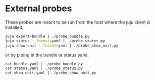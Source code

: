 # External probes

These probes are meant to be run from the host where the juju client is installed,

```bash
juju export-bundle | ./probe_bundle.py
juju status --format=yaml | ./probe_status.py
juju show-unit --format=yaml | ./probe_show_unit.py
```

or by piping in the bundle or status yaml,

```bash
cat bundle.yaml | ./probe_bundle.py
cat status.yaml | ./probe_status.py
cat show_unit.yaml | ./probe_show_unit.py
```